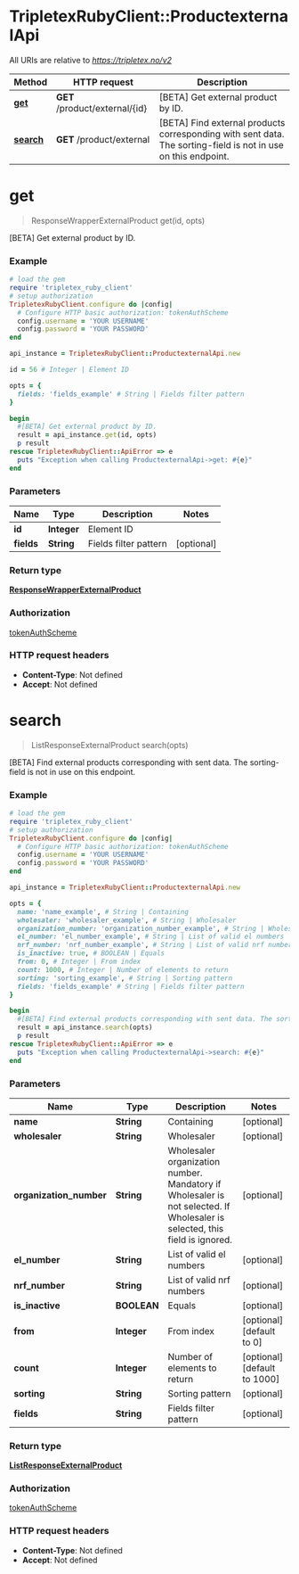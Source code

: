 # TripletexRubyClient::ProductexternalApi

All URIs are relative to *https://tripletex.no/v2*

Method | HTTP request | Description
------------- | ------------- | -------------
[**get**](ProductexternalApi.md#get) | **GET** /product/external/{id} | [BETA] Get external product by ID.
[**search**](ProductexternalApi.md#search) | **GET** /product/external | [BETA] Find external products corresponding with sent data. The sorting-field is not in use on this endpoint.


# **get**
> ResponseWrapperExternalProduct get(id, opts)

[BETA] Get external product by ID.



### Example
```ruby
# load the gem
require 'tripletex_ruby_client'
# setup authorization
TripletexRubyClient.configure do |config|
  # Configure HTTP basic authorization: tokenAuthScheme
  config.username = 'YOUR USERNAME'
  config.password = 'YOUR PASSWORD'
end

api_instance = TripletexRubyClient::ProductexternalApi.new

id = 56 # Integer | Element ID

opts = { 
  fields: 'fields_example' # String | Fields filter pattern
}

begin
  #[BETA] Get external product by ID.
  result = api_instance.get(id, opts)
  p result
rescue TripletexRubyClient::ApiError => e
  puts "Exception when calling ProductexternalApi->get: #{e}"
end
```

### Parameters

Name | Type | Description  | Notes
------------- | ------------- | ------------- | -------------
 **id** | **Integer**| Element ID | 
 **fields** | **String**| Fields filter pattern | [optional] 

### Return type

[**ResponseWrapperExternalProduct**](ResponseWrapperExternalProduct.md)

### Authorization

[tokenAuthScheme](../README.md#tokenAuthScheme)

### HTTP request headers

 - **Content-Type**: Not defined
 - **Accept**: Not defined



# **search**
> ListResponseExternalProduct search(opts)

[BETA] Find external products corresponding with sent data. The sorting-field is not in use on this endpoint.



### Example
```ruby
# load the gem
require 'tripletex_ruby_client'
# setup authorization
TripletexRubyClient.configure do |config|
  # Configure HTTP basic authorization: tokenAuthScheme
  config.username = 'YOUR USERNAME'
  config.password = 'YOUR PASSWORD'
end

api_instance = TripletexRubyClient::ProductexternalApi.new

opts = { 
  name: 'name_example', # String | Containing
  wholesaler: 'wholesaler_example', # String | Wholesaler
  organization_number: 'organization_number_example', # String | Wholesaler organization number. Mandatory if Wholesaler is not selected. If Wholesaler is selected, this field is ignored.
  el_number: 'el_number_example', # String | List of valid el numbers
  nrf_number: 'nrf_number_example', # String | List of valid nrf numbers
  is_inactive: true, # BOOLEAN | Equals
  from: 0, # Integer | From index
  count: 1000, # Integer | Number of elements to return
  sorting: 'sorting_example', # String | Sorting pattern
  fields: 'fields_example' # String | Fields filter pattern
}

begin
  #[BETA] Find external products corresponding with sent data. The sorting-field is not in use on this endpoint.
  result = api_instance.search(opts)
  p result
rescue TripletexRubyClient::ApiError => e
  puts "Exception when calling ProductexternalApi->search: #{e}"
end
```

### Parameters

Name | Type | Description  | Notes
------------- | ------------- | ------------- | -------------
 **name** | **String**| Containing | [optional] 
 **wholesaler** | **String**| Wholesaler | [optional] 
 **organization_number** | **String**| Wholesaler organization number. Mandatory if Wholesaler is not selected. If Wholesaler is selected, this field is ignored. | [optional] 
 **el_number** | **String**| List of valid el numbers | [optional] 
 **nrf_number** | **String**| List of valid nrf numbers | [optional] 
 **is_inactive** | **BOOLEAN**| Equals | [optional] 
 **from** | **Integer**| From index | [optional] [default to 0]
 **count** | **Integer**| Number of elements to return | [optional] [default to 1000]
 **sorting** | **String**| Sorting pattern | [optional] 
 **fields** | **String**| Fields filter pattern | [optional] 

### Return type

[**ListResponseExternalProduct**](ListResponseExternalProduct.md)

### Authorization

[tokenAuthScheme](../README.md#tokenAuthScheme)

### HTTP request headers

 - **Content-Type**: Not defined
 - **Accept**: Not defined



